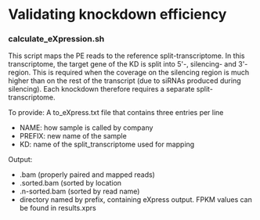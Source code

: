 # Validating knockdown efficiency

### calculate_eXpression.sh
This script maps the PE reads to the reference split-transcriptome. In this transcriptome, the target gene of the KD is split into 
5'-, silencing- and 3'-region. This is required when the coverage on the silencing region is much higher than on the rest of the 
transcript (due to siRNAs produced during silencing). Each knockdown therefore requires a separate split-transcriptome.

To provide:
A to_eXpress.txt file that contains three entries per line
- NAME: how sample is called by company
- PREFIX: new name of the sample
- KD: name of the split_transcriptome used for mapping

Output:
- .bam (properly paired and mapped reads)
- .sorted.bam (sorted by location
- .n-sorted.bam (sorted by read name)
- directory named by prefix, containing eXpress output. FPKM values can be found in results.xprs
